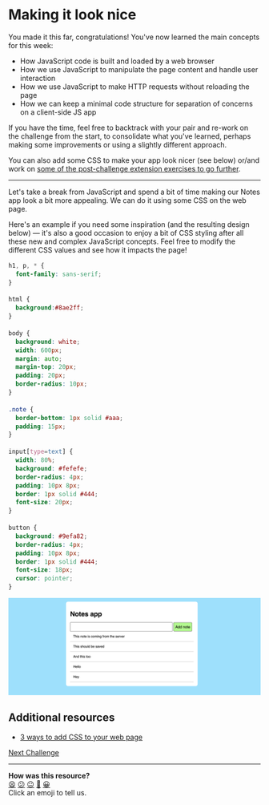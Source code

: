 # Making it look nice

You made it this far, congratulations! You've now learned the main concepts for this week:
  * How JavaScript code is built and loaded by a web browser
  * How we use JavaScript to manipulate the page content and handle user interaction
  * How we use JavaScript to make HTTP requests without reloading the page
  * How we can keep a minimal code structure for separation of concerns on a client-side JS app

If you have the time, feel free to backtrack with your pair and re-work on the challenge from the start, to consolidate what you've learned, perhaps making some improvements or using a slightly different approach.

You can also add some CSS to make your app look nicer (see below) or/and work on [some of the post-challenge extension exercises to go further](./19_deleting_note.md).

---

Let's take a break from JavaScript and spend a bit of time making our Notes app
look a bit more appealing. We can do it using some CSS on the web page.

Here's an example if you need some inspiration (and the resulting design below)
— it's also a good occasion to enjoy a bit of CSS styling after all these new
and complex JavaScript concepts. Feel free to modify the different CSS values
and see how it impacts the page!

```css
h1, p, * {
  font-family: sans-serif;
}

html {
  background:#8ae2ff;
}

body {
  background: white;
  width: 600px;
  margin: auto;
  margin-top: 20px;
  padding: 20px;
  border-radius: 10px;
}

.note {
  border-bottom: 1px solid #aaa;
  padding: 15px;
}

input[type=text] {
  width: 80%;
  background: #fefefe;
  border-radius: 4px;
  padding: 10px 8px;
  border: 1px solid #444;
  font-size: 20px;
}

button {
  background: #9efa82;
  border-radius: 4px;
  padding: 10px 8px;
  border: 1px solid #444;
  font-size: 18px;
  cursor: pointer;
}
```

![](./resources/notes-design.png)

## Additional resources

* [3 ways to add CSS to your web
  page](https://dev.to/amaan56/3-ways-to-add-css-to-your-html-web-page-3k8j)

[Next Challenge](19_deleting_note.md)

<!-- BEGIN GENERATED SECTION DO NOT EDIT -->

---

**How was this resource?**  
[😫](https://airtable.com/shrUJ3t7KLMqVRFKR?prefill_Repository=makersacademy%2Fjavascript-web-applications&prefill_File=contents%2F18_making_it_look_nice.md&prefill_Sentiment=😫) [😕](https://airtable.com/shrUJ3t7KLMqVRFKR?prefill_Repository=makersacademy%2Fjavascript-web-applications&prefill_File=contents%2F18_making_it_look_nice.md&prefill_Sentiment=😕) [😐](https://airtable.com/shrUJ3t7KLMqVRFKR?prefill_Repository=makersacademy%2Fjavascript-web-applications&prefill_File=contents%2F18_making_it_look_nice.md&prefill_Sentiment=😐) [🙂](https://airtable.com/shrUJ3t7KLMqVRFKR?prefill_Repository=makersacademy%2Fjavascript-web-applications&prefill_File=contents%2F18_making_it_look_nice.md&prefill_Sentiment=🙂) [😀](https://airtable.com/shrUJ3t7KLMqVRFKR?prefill_Repository=makersacademy%2Fjavascript-web-applications&prefill_File=contents%2F18_making_it_look_nice.md&prefill_Sentiment=😀)  
Click an emoji to tell us.

<!-- END GENERATED SECTION DO NOT EDIT -->

